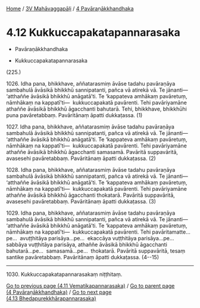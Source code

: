 
[Home](/) / [3V Mahāvaggapāḷi](...md) / [4 Pavāraṇākkhandhaka](../3V/4.md)

# 4.12 Kukkuccapakatapannarasaka

* Pavāraṇākkhandhaka

* Kukkuccapakatapannarasaka

(225.)

1026\. Idha pana, bhikkhave, aññatarasmiṃ āvāse tadahu pavāraṇāya sambahulā āvāsikā bhikkhū sannipatanti, pañca vā atirekā vā. Te jānanti—  ‘atthaññe āvāsikā bhikkhū anāgatā’ti. Te ‘kappateva amhākaṃ pavāretuṃ, nāmhākaṃ na kappatī’ti—  kukkuccapakatā pavārenti. Tehi pavāriyamāne athaññe āvāsikā bhikkhū āgacchanti bahutarā. Tehi, bhikkhave, bhikkhūhi puna pavāretabbaṃ. Pavāritānaṃ āpatti dukkaṭassa. (1)

1027\. Idha pana, bhikkhave, aññatarasmiṃ āvāse tadahu pavāraṇāya sambahulā āvāsikā bhikkhū sannipatanti, pañca vā atirekā vā. Te jānanti—  ‘atthaññe āvāsikā bhikkhū anāgatā’ti. Te ‘kappateva amhākaṃ pavāretuṃ, nāmhākaṃ na kappatī’ti—  kukkuccapakatā pavārenti. Tehi pavāriyamāne athaññe āvāsikā bhikkhū āgacchanti samasamā. Pavāritā suppavāritā, avasesehi pavāretabbaṃ. Pavāritānaṃ āpatti dukkaṭassa. (2)

1028\. Idha pana, bhikkhave, aññatarasmiṃ āvāse tadahu pavāraṇāya sambahulā āvāsikā bhikkhū sannipatanti, pañca vā atirekā vā. Te jānanti—  ‘atthaññe āvāsikā bhikkhū anāgatā’ti. Te ‘kappateva amhākaṃ pavāretuṃ, nāmhākaṃ na kappatī’ti—  kukkuccapakatā pavārenti. Tehi pavāriyamāne athaññe āvāsikā bhikkhū āgacchanti thokatarā. Pavāritā suppavāritā, avasesehi pavāretabbaṃ. Pavāritānaṃ āpatti dukkaṭassa. (3)

1029\. Idha pana, bhikkhave, aññatarasmiṃ āvāse tadahu pavāraṇāya sambahulā āvāsikā bhikkhū sannipatanti, pañca vā atirekā vā. Te jānanti—  ‘atthaññe āvāsikā bhikkhū anāgatā’ti. Te ‘kappateva amhākaṃ pavāretuṃ, nāmhākaṃ na kappatī’ti—  kukkuccapakatā pavārenti. Tehi pavāritamatte…pe…  avuṭṭhitāya parisāya…pe…  ekaccāya vuṭṭhitāya parisāya…pe…  sabbāya vuṭṭhitāya parisāya, athaññe āvāsikā bhikkhū āgacchanti bahutarā…pe…  samasamā…pe…  thokatarā. Pavāritā suppavāritā, tesaṃ santike pavāretabbaṃ. Pavāritānaṃ āpatti dukkaṭassa. (4--15)

---

1030\. Kukkuccapakatapannarasakaṃ niṭṭhitaṃ.



[Go to previous page (4.11 Vematikapannarasaka)](4.11.md) / [Go to parent page (4 Pavāraṇākkhandhaka)](../3V/4.md) / [Go to next page (4.13 Bhedapurekkhārapannarasaka)](4.13.md)



